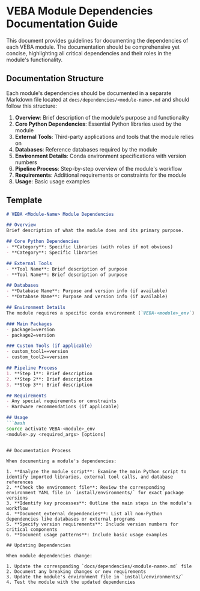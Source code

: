 # VEBA Module Dependencies Documentation Guide

This document provides guidelines for documenting the dependencies of each VEBA module. The documentation should be comprehensive yet concise, highlighting all critical dependencies and their roles in the module's functionality.

## Documentation Structure

Each module's dependencies should be documented in a separate Markdown file located at `docs/dependencies/<module-name>.md` and should follow this structure:

1. **Overview**: Brief description of the module's purpose and functionality
2. **Core Python Dependencies**: Essential Python libraries used by the module
3. **External Tools**: Third-party applications and tools that the module relies on
4. **Databases**: Reference databases required by the module
5. **Environment Details**: Conda environment specifications with version numbers
6. **Pipeline Process**: Step-by-step overview of the module's workflow
7. **Requirements**: Additional requirements or constraints for the module
8. **Usage**: Basic usage examples

## Template

```markdown
# VEBA <Module-Name> Module Dependencies

## Overview
Brief description of what the module does and its primary purpose.

## Core Python Dependencies
- **Category**: Specific libraries (with roles if not obvious)
- **Category**: Specific libraries

## External Tools
- **Tool Name**: Brief description of purpose
- **Tool Name**: Brief description of purpose

## Databases
- **Database Name**: Purpose and version info (if available)
- **Database Name**: Purpose and version info (if available)

## Environment Details
The module requires a specific conda environment (`VEBA-<module>_env`):

### Main Packages
- package1=version
- package2=version

### Custom Tools (if applicable)
- custom_tool1==version
- custom_tool2==version

## Pipeline Process
1. **Step 1**: Brief description
2. **Step 2**: Brief description
3. **Step 3**: Brief description

## Requirements
- Any special requirements or constraints
- Hardware recommendations (if applicable)

## Usage
```bash
source activate VEBA-<module>_env
<module>.py <required_args> [options]
```
```

## Documentation Process

When documenting a module's dependencies:

1. **Analyze the module script**: Examine the main Python script to identify imported libraries, external tool calls, and database references
2. **Check the environment file**: Review the corresponding environment YAML file in `install/environments/` for exact package versions
3. **Identify key processes**: Outline the main steps in the module's workflow
4. **Document external dependencies**: List all non-Python dependencies like databases or external programs
5. **Specify version requirements**: Include version numbers for critical components
6. **Document usage patterns**: Include basic usage examples

## Updating Dependencies

When module dependencies change:

1. Update the corresponding `docs/dependencies/<module-name>.md` file
2. Document any breaking changes or new requirements
3. Update the module's environment file in `install/environments/`
4. Test the module with the updated dependencies